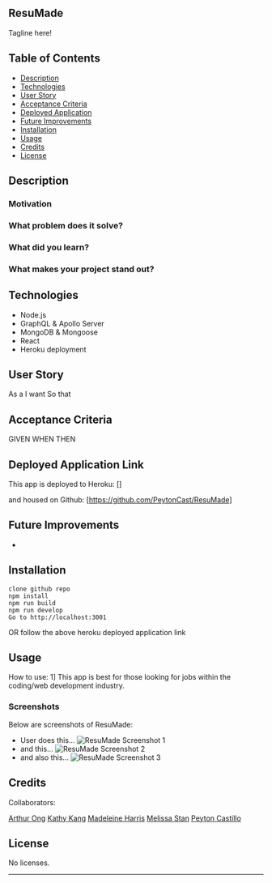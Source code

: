 ## ResuMade
Tagline here!

## Table of Contents

- [Description](#description)
- [Technologies](#Technologies)
- [User Story](#user-story)
- [Acceptance Criteria](#acceptance-criteria)
- [Deployed Application](#deployed-application)
- [Future Improvements](#future-improvements)
- [Installation](#installation)
- [Usage](#usage)
- [Credits](#credits)
- [License](#license)

## Description


### Motivation


### What problem does it solve?


### What did you learn?


### What makes your project stand out?


## Technologies

- Node.js
- GraphQL & Apollo Server
- MongoDB & Mongoose
- React
- Heroku deployment

## User Story

As a
I want
So that

## Acceptance Criteria

GIVEN 
WHEN 
THEN 

## Deployed Application Link

This app is deployed to Heroku: []

and housed on Github: [https://github.com/PeytonCast/ResuMade]

## Future Improvements

* 

## Installation

```
clone github repo
npm install
npm run build
npm run develop
Go to http://localhost:3001
```
OR follow the above heroku deployed application link

## Usage

How to use:
1] This app is best for those looking for jobs within the coding/web development industry.

### Screenshots

Below are screenshots of ResuMade:

- User does this...
![ResuMade Screenshot 1]()
- and this...
![ResuMade Screenshot 2]()
- and also this...
![ResuMade Screenshot 3]()

## Credits

Collaborators:

 [Arthur Ong](https://github.com/odthientho)
 [Kathy Kang](https://github.com/KatSKang)
 [Madeleine Harris](https://github.com/miss-mad)
 [Melissa Stan](https://github.com/mstan19)
 [Peyton Castillo](https://github.com/PeytonCast)

## License

No licenses.

---

